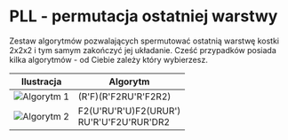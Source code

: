 # PLL - permutacja ostatniej warstwy

Zestaw algorytmów pozwalających spermutować ostatnią warstwę kostki 2x2x2 i tym samym zakończyć jej układanie. Cześć przypadków posiada kilka algorytmów - od Ciebie zależy który wybierzesz.

| Ilustracja                                                   | Algorytm                                      |
| ------------------------------------------------------------ | --------------------------------------------- |
| ![Algorytm 1](%site.assets%/images/2x2x2/fridrich/pll/1.png) | (R'F)(R'F2RU'R'F2R2)                          |
| ![Algorytm 2](%site.assets%/images/2x2x2/fridrich/pll/2.png) | F2(U'RU'R'U)F2(URUR')<br />RU'R'U'F2U'RUR'DR2 |
